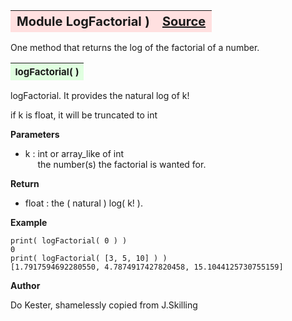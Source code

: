 ---
---
<br><br>

<a name="LogFactorial"></a>
<table><thead style="background-color:#FFE0E0; width:100%; font-size:20px"><tr><th style="text-align:left">
<strong>Module LogFactorial</strong>  )</th><th style="text-align:right"><a href=https://github.com/dokester/BayesicFitting/blob/master/BayesicFitting/source/LogFactorial.py target=_blank>Source</a></th></tr></thead></table>
<p>

One method that returns the log of the factorial of a number.


<a name="logFactorial"></a>
<table><thead style="background-color:#E0FFE0; width:100%; font-size:15px"><tr><th style="text-align:left">
<strong>logFactorial(</strong> )
</th></tr></thead></table>
<p>

logFactorial.  It provides the natural log of k!

if k is float, it will be truncated to int

<b>Parameters</b>

* k  :  int or array_like of int<br>
&nbsp;&nbsp;&nbsp;&nbsp; the number(s) the factorial is wanted for.<br>

<b>Return</b>

* float  :  the ( natural ) log( k! ).<br>


<b>Example</b>

    print( logFactorial( 0 ) )
    0
    print( logFactorial( [3, 5, 10] ) )
    [1.7917594692280550, 4.7874917427820458, 15.1044125730755159]

<b>Author</b>

Do Kester, shamelessly copied from J.Skilling



